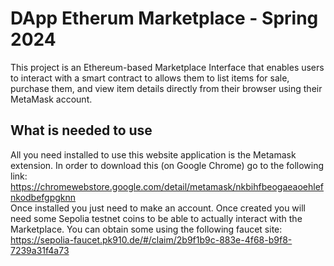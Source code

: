 # DApp Etherum Marketplace - Spring 2024
This project is an Ethereum-based Marketplace Interface that enables users to interact with a smart contract to allows them to list items for sale, purchase them, and view item details directly from their browser using their MetaMask account.

## What is needed to use
All you need installed to use this website application is the Metamask extension. In order to download this (on Google Chrome) go to the following link: https://chromewebstore.google.com/detail/metamask/nkbihfbeogaeaoehlefnkodbefgpgknn <br /> 
Once installed you just need to make an account. Once created you will need some Sepolia testnet coins to be able to actually interact with the Marketplace. You can obtain some using the following faucet site: https://sepolia-faucet.pk910.de/#/claim/2b9f1b9c-883e-4f68-b9f8-7239a31f4a73 